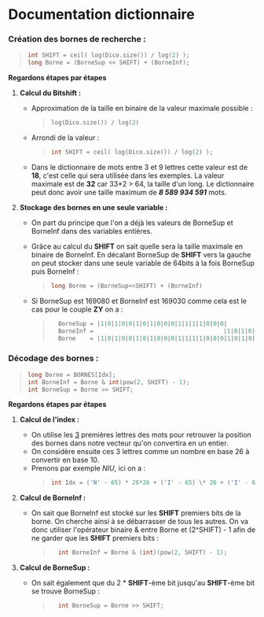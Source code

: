 # Documentation dictionnaire


### Création des bornes de recherche :

> ```C++
> int SHIFT = ceil( log(Dico.size()) / log(2) );
> long Borne = (BorneSup << SHIFT) + (BorneInf);
> ```


**Regardons étapes par étapes**

1. **Calcul du Bitshift :**

    - Approximation de la taille en binaire de la valeur maximale possible :
        > ```C++
        > log(Dico.size()) / log(2)
        > ```
    - Arrondi de la valeur :
        > ```C++
        > int SHIFT = ceil( log(Dico.size()) / log(2) );
        > ```
    - Dans le dictionnaire de mots entre 3 et 9 lettres cette valeur est de **18**, c'est celle qui sera utilisée dans les exemples. La valeur maximale est de **32** car 33\*2 > 64, la taille d'un long. Le dictionnaire peut donc avoir une taille maximum de **_8 589 934 591_** mots.
      <br>

2. **Stockage des bornes en une seule variable :**

    - On part du principe que l'on a déjà les valeurs de BorneSup et BorneInf dans des variables entières.

    - Grâce au calcul du **SHIFT** on sait quelle sera la taille maximale en binaire de BorneInf. En décalant BorneSup de **SHIFT** vers la gauche on peut stocker dans une seule variable de 64bits à la fois BorneSup puis BorneInf :

        > ```C++
        > long Borne = (BorneSup<<SHIFT) + (BorneInf)
        > ```

    - Si BorneSup est 169080 et BorneInf est 169030 comme cela est le cas pour le couple **ZY** on a :
        > ```C++
        >   BorneSup = |1|0|1|0|0|1|0|1|0|0|0|1|1|1|1|0|0|0|                        				= 169080
        >   BorneInf =                                     |1|0|1|0|0|1|0|1|0|0|0|1|0|0|0|1|1|0| 	= 169030
        >   Borne    = |1|0|1|0|0|1|0|1|0|0|0|1|1|1|1|0|0|0|1|0|1|0|0|1|0|1|0|0|0|1|0|0|0|1|1|0| 	= (169080 << 18) + (169030)
        > ```


### Décodage des bornes :

> ```C++
> long Borne = BORNES[Idx];
> int BorneInf = Borne & int(pow(2, SHIFT) - 1);
> int BorneSup = Borne >> SHIFT;
> ```


**Regardons étapes par étapes**

1.  **Calcul de l'index :**

    -   On utilise les [3](Rapport.md#démonstration) premières lettres des mots pour retrouver la position des bornes dans notre vecteur qu'on convertira en un entier.
    -   On considère ensuite ces 3 lettres comme un nombre en base 26 à convertir en base 10.
    -   Prenons par exemple _NIU_, ici on a :
        > ```C++
        > int Idx = ('N' - 65) * 26*26 + ('I' - 65) \* 26 + ('I' - 65); // 9016
        > ```

2.  **Calcul de BorneInf :**

    -   On sait que BorneInf est stocké sur les **SHIFT** premiers bits de la borne. On cherche ainsi à se débarrasser de tous les autres. On va donc utiliser l'opérateur binaire & entre Borne et (2^SHIFT) - 1 afin de ne garder que les **SHIFT** premiers bits :
        > ```C++
        >   int BorneInf = Borne & (int)(pow(2, SHIFT) - 1);
        > ```

3.  **Calcul de BorneSup :**
    -   On sait également que du 2 \* **SHIFT**-ème bit jusqu'au **SHIFT**-ème bit se trouve BorneSup :
        > ```C++
        >   int BorneSup = Borne >> SHIFT;
        > ```
